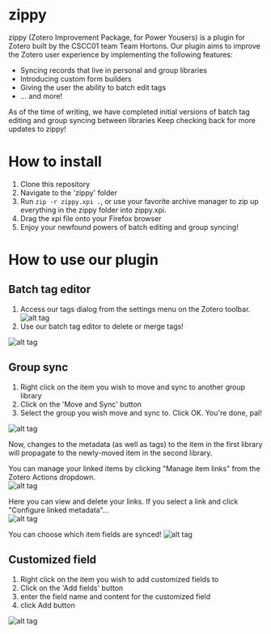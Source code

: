 # zippy
zippy (Zotero Improvement Package, for Power Yousers) is a plugin for Zotero built by the CSCC01 team Team Hortons.
Our plugin aims to improve the Zotero user experience by implementing the following features:

* Syncing records that live in personal and group libraries
* Introducing custom form builders
* Giving the user the ability to batch edit tags
* ... and more!

As of the time of writing, we have completed initial versions of batch tag editing and group syncing between libraries
Keep checking back for more updates to zippy!

# How to install
1. Clone this repository
2. Navigate to the 'zippy' folder
3. Run ```zip -r zippy.xpi .```, or use your favorite archive manager to zip up everything in the zippy folder into zippy.xpi.
4. Drag the xpi file onto your Firefox browser
5. Enjoy your newfound powers of batch editing and group syncing!

# How to use our plugin
## Batch tag editor
1. Access our tags dialog from the settings menu on the Zotero toolbar.
![alt tag](http://i.imgur.com/za1dJ9B.png)
2. Use our batch tag editor to delete or merge tags!

![alt tag](http://i.imgur.com/ammwq4t.png)


## Group sync
1. Right click on the item you wish to move and sync to another group library
2. Click on the 'Move and Sync' button
3. Select the group you wish move and sync to. Click OK. You're done, pal!

![alt tag](http://i.imgur.com/7XVcnsj.png)

Now, changes to the metadata (as well as tags) to the item in the first library 
will propagate to the newly-moved item in the second library.

You can manage your linked items by clicking "Manage item links" from the Zotero Actions dropdown.  
![alt tag](http://i.imgur.com/BT6WMtx.png)  

Here you can view and delete your links. If you select a link and click "Configure linked metadata"...  
![alt tag](http://i.imgur.com/8pPhtN1.png?1)  

You can choose which item fields are synced!
![alt tag](http://i.imgur.com/mHYQszg.png?1)  




## Customized field
1. Right click on the item you wish to add customized fields to 
2. Click on the 'Add fields' button
3. enter the field name and content for the customized field
4. click Add button

![alt tag](http://i.imgur.com/CsSQfqi.png)


